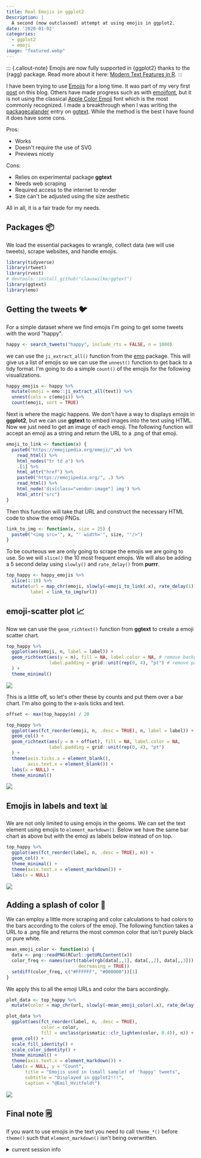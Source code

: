 ```yaml
---
title: Real Emojis in ggplot2
Description: |
  A second (now outclassed) attempt at using emojis in ggplot2.
date: '2020-01-02'
categories:
  - ggplot2
  - emoji
image: "featured.webp"
---
```





::: {.callout-note}
Emojis are now fully supported in {ggplot2} thanks to the {ragg} package. Read more about it here: <a href="https://www.tidyverse.org/blog/2021/02/modern-text-features/">Modern Text Features in R</a>.
:::

I have been trying to use [Emojis](https://en.wikipedia.org/wiki/Emoji) for a long time. 
It was part of my very first [post](https://www.hvitfeldt.me/blog/2017-world-press-freedom-index-with-emojis/) on this blog.
Others have made progress such as with [emojifont](https://cran.r-project.org/web/packages/emojifont/vignettes/emojifont.html), but it is not using the classical [Apple Color Emoji](https://en.wikipedia.org/wiki/Apple_Color_Emoji) font which is the most commonly recognized.
I made a breakthrough when I was writing the [packagecalander](https://www.hvitfeldt.me/packagecalendar/2019/) entry on [ggtext](https://github.com/clauswilke/ggtext).
While the method is the best I have found it does have some cons.

Pros:

- Works
- Doesn't require the use of SVG
- Previews nicely

Cons:

- Relies on experimental package **ggtext**
- Needs web scraping
- Required access to the internet to render
- Size can't be adjusted using the size aesthetic 

All in all, it is a fair trade for my needs.

## Packages 📦

We load the essential packages to wrangle, collect data (we will use tweets), scrape websites, and handle emojis.


```r
library(tidyverse)
library(rtweet)
library(rvest)
# devtools::install_github("clauswilke/ggtext")
library(ggtext)
library(emo)
```

## Getting the tweets 🐦

For a simple dataset where we find emojis I'm going to get some tweets with the word "happy".


```r
happy <- search_tweets("happy", include_rts = FALSE, n = 1000)
```



we can use the `ji_extract_all()` function from the [emo](https://github.com/hadley/emo) package.
This will give us a list of emojis so we can use the `unnest()` function to get back to a tidy format.
I'm going to do a simple `count()` of the emojis for the following visualizations. 


```r
happy_emojis <- happy %>%
  mutate(emoji = emo::ji_extract_all(text)) %>%
  unnest(cols = c(emoji)) %>%
  count(emoji, sort = TRUE)
```

Next is where the magic happens.
We don't have a way to displays emojis in **ggplot2**, but we can use **ggtext** to embed images into the text using HTML.
Now we just need to get an image of each emoji.
The following function will accept an emoji as a string and return the URL to a .png of that emoji.


```r
emoji_to_link <- function(x) {
  paste0("https://emojipedia.org/emoji/",x) %>%
    read_html() %>%
    html_nodes("tr td a") %>%
    .[1] %>%
    html_attr("href") %>%
    paste0("https://emojipedia.org/", .) %>%
    read_html() %>%
    html_node('div[class="vendor-image"] img') %>%
    html_attr("src")
}
```

Then this function will take that URL and construct the necessary HTML code to show the emoji PNGs.


```r
link_to_img <- function(x, size = 25) {
  paste0("<img src='", x, "' width='", size, "'/>")
}
```

To be courteous we are only going to scrape the emojis we are going to use.
So we will `slice()` the 10 most frequent emojis.
We will also be adding a 5 second delay using `slowly()` and `rate_delay()` from **purrr**.


```r
top_happy <- happy_emojis %>%
  slice(1:10) %>%
  mutate(url = map_chr(emoji, slowly(~emoji_to_link(.x), rate_delay(1))),
         label = link_to_img(url))
```

## emoji-scatter plot 📈

Now we can use the `geom_richtext()` function from **ggtext** to create a emoji scatter chart.


```r
top_happy %>%
  ggplot(aes(emoji, n, label = label)) +
  geom_richtext(aes(y = n), fill = NA, label.color = NA, # remove background and outline
                label.padding = grid::unit(rep(0, 4), "pt") # remove padding
  ) +
  theme_minimal()
```

![](index_files/figure-html/plot1-1.png)

This is a little off, so let's other these by counts and put them over a bar chart.
I'm also going to the x-axis ticks and text.


```r
offset <- max(top_happy$n) / 20

top_happy %>%
  ggplot(aes(fct_reorder(emoji, n, .desc = TRUE), n, label = label)) +
  geom_col() +
  geom_richtext(aes(y = n + offset), fill = NA, label.color = NA,
                label.padding = grid::unit(rep(0, 4), "pt")
  ) +
  theme(axis.ticks.x = element_blank(),
        axis.text.x = element_blank()) +
  labs(x = NULL) +
  theme_minimal()
```

![](index_files/figure-html/plot2-1.png)

## Emojis in labels and text 📊

We are not only limited to using emojis in the geoms.
We can set the text element using emojis to `element_markdown()`.
Below we have the same bar chart as above but with the emoji as labels below instead of on top.


```r
top_happy %>%
  ggplot(aes(fct_reorder(label, n, .desc = TRUE), n)) +
  geom_col() +
  theme_minimal() +
  theme(axis.text.x = element_markdown()) +
  labs(x = NULL)
```

![](index_files/figure-html/plot3-1.png)

## Adding a splash of color 🌈

We can employ a little more scraping and color calculations to had colors to the bars according to the colors of the emoji.
The following function takes a URL to a .png file and returns the most common color that isn't purely black or pure white.


```r
mean_emoji_color <- function(x) {
  data <- png::readPNG(RCurl::getURLContent(x))
  color_freq <- names(sort(table(rgb(data[,,1], data[,,2], data[,,3])), 
                           decreasing = TRUE))
  setdiff(color_freq, c("#FFFFFF", "#000000"))[1]
}
```

We apply this to all the emoji URLs and color the bars accordingly. 


```r
plot_data <- top_happy %>%
  mutate(color = map_chr(url, slowly(~mean_emoji_color(.x), rate_delay(1))))

plot_data %>%
  ggplot(aes(fct_reorder(label, n, .desc = TRUE), 
             color = color, 
             fill = unclass(prismatic::clr_lighten(color, 0.4)), n)) +
  geom_col() +
  scale_fill_identity() +
  scale_color_identity() +
  theme_minimal() +
  theme(axis.text.x = element_markdown()) +
  labs(x = NULL, y = "Count",
       title = "Emojis used in (small sample) of 'happy' tweets",
       subtitle = "Displayed in ggplot2!!!",
       caption = "@Emil_Hvitfeldt")
```

![](index_files/figure-html/plotdata-1.png)

## Final note 🗒

If you want to use emojis in the text you need to call `theme_*()` before `theme()` such that `element_markdown()` isn't being overwritten.

<details closed>
<summary> <span title='Click to Expand'> current session info </span> </summary>

```r

─ Session info ───────────────────────────────────────────────────────────────
 setting  value                       
 version  R version 4.1.0 (2021-05-18)
 os       macOS Big Sur 10.16         
 system   x86_64, darwin17.0          
 ui       X11                         
 language (EN)                        
 collate  en_US.UTF-8                 
 ctype    en_US.UTF-8                 
 tz       America/Los_Angeles         
 date     2021-07-16                  

─ Packages ───────────────────────────────────────────────────────────────────
 package     * version    date       lib source                           
 askpass       1.1        2019-01-13 [1] CRAN (R 4.1.0)                   
 assertthat    0.2.1      2019-03-21 [1] CRAN (R 4.1.0)                   
 backports     1.2.1      2020-12-09 [1] CRAN (R 4.1.0)                   
 bitops        1.0-7      2021-04-24 [1] CRAN (R 4.1.0)                   
 blogdown      1.3.2      2021-06-09 [1] Github (rstudio/blogdown@00a2090)
 bookdown      0.22       2021-04-22 [1] CRAN (R 4.1.0)                   
 broom         0.7.8      2021-06-24 [1] CRAN (R 4.1.0)                   
 bslib         0.2.5.1    2021-05-18 [1] CRAN (R 4.1.0)                   
 cellranger    1.1.0      2016-07-27 [1] CRAN (R 4.1.0)                   
 cli           3.0.0      2021-06-30 [1] CRAN (R 4.1.0)                   
 clipr         0.7.1      2020-10-08 [1] CRAN (R 4.1.0)                   
 codetools     0.2-18     2020-11-04 [1] CRAN (R 4.1.0)                   
 colorspace    2.0-2      2021-06-24 [1] CRAN (R 4.1.0)                   
 crayon        1.4.1      2021-02-08 [1] CRAN (R 4.1.0)                   
 curl          4.3.2      2021-06-23 [1] CRAN (R 4.1.0)                   
 DBI           1.1.1      2021-01-15 [1] CRAN (R 4.1.0)                   
 dbplyr        2.1.1      2021-04-06 [1] CRAN (R 4.1.0)                   
 desc          1.3.0      2021-03-05 [1] CRAN (R 4.1.0)                   
 details     * 0.2.1      2020-01-12 [1] CRAN (R 4.1.0)                   
 digest        0.6.27     2020-10-24 [1] CRAN (R 4.1.0)                   
 dplyr       * 1.0.7      2021-06-18 [1] CRAN (R 4.1.0)                   
 ellipsis      0.3.2      2021-04-29 [1] CRAN (R 4.1.0)                   
 emo         * 0.0.0.9000 2021-07-17 [1] Github (hadley/emo@3f03b11)      
 evaluate      0.14       2019-05-28 [1] CRAN (R 4.1.0)                   
 fansi         0.5.0      2021-05-25 [1] CRAN (R 4.1.0)                   
 farver        2.1.0      2021-02-28 [1] CRAN (R 4.1.0)                   
 forcats     * 0.5.1      2021-01-27 [1] CRAN (R 4.1.0)                   
 fs            1.5.0      2020-07-31 [1] CRAN (R 4.1.0)                   
 generics      0.1.0      2020-10-31 [1] CRAN (R 4.1.0)                   
 ggplot2     * 3.3.5      2021-06-25 [1] CRAN (R 4.1.0)                   
 ggtext      * 0.1.1      2020-12-17 [1] CRAN (R 4.1.0)                   
 glue          1.4.2      2020-08-27 [1] CRAN (R 4.1.0)                   
 gridtext      0.1.4      2020-12-10 [1] CRAN (R 4.1.0)                   
 gtable        0.3.0      2019-03-25 [1] CRAN (R 4.1.0)                   
 haven         2.4.1      2021-04-23 [1] CRAN (R 4.1.0)                   
 highr         0.9        2021-04-16 [1] CRAN (R 4.1.0)                   
 hms           1.1.0      2021-05-17 [1] CRAN (R 4.1.0)                   
 htmltools     0.5.1.1    2021-01-22 [1] CRAN (R 4.1.0)                   
 httr          1.4.2      2020-07-20 [1] CRAN (R 4.1.0)                   
 jquerylib     0.1.4      2021-04-26 [1] CRAN (R 4.1.0)                   
 jsonlite      1.7.2      2020-12-09 [1] CRAN (R 4.1.0)                   
 knitr       * 1.33       2021-04-24 [1] CRAN (R 4.1.0)                   
 labeling      0.4.2      2020-10-20 [1] CRAN (R 4.1.0)                   
 lifecycle     1.0.0      2021-02-15 [1] CRAN (R 4.1.0)                   
 lubridate     1.7.10     2021-02-26 [1] CRAN (R 4.1.0)                   
 magrittr      2.0.1      2020-11-17 [1] CRAN (R 4.1.0)                   
 markdown      1.1        2019-08-07 [1] CRAN (R 4.1.0)                   
 modelr        0.1.8      2020-05-19 [1] CRAN (R 4.1.0)                   
 munsell       0.5.0      2018-06-12 [1] CRAN (R 4.1.0)                   
 openssl       1.4.4      2021-04-30 [1] CRAN (R 4.1.0)                   
 pillar        1.6.1      2021-05-16 [1] CRAN (R 4.1.0)                   
 pkgconfig     2.0.3      2019-09-22 [1] CRAN (R 4.1.0)                   
 png           0.1-7      2013-12-03 [1] CRAN (R 4.1.0)                   
 prettyunits   1.1.1      2020-01-24 [1] CRAN (R 4.1.0)                   
 prismatic     1.0.0      2021-01-05 [1] CRAN (R 4.1.0)                   
 progress      1.2.2      2019-05-16 [1] CRAN (R 4.1.0)                   
 purrr       * 0.3.4      2020-04-17 [1] CRAN (R 4.1.0)                   
 R6            2.5.0      2020-10-28 [1] CRAN (R 4.1.0)                   
 Rcpp          1.0.7      2021-07-07 [1] CRAN (R 4.1.0)                   
 RCurl         1.98-1.3   2021-03-16 [1] CRAN (R 4.1.0)                   
 readr       * 1.4.0      2020-10-05 [1] CRAN (R 4.1.0)                   
 readxl        1.3.1      2019-03-13 [1] CRAN (R 4.1.0)                   
 reprex        2.0.0      2021-04-02 [1] CRAN (R 4.1.0)                   
 rlang         0.4.11     2021-04-30 [1] CRAN (R 4.1.0)                   
 rmarkdown     2.9        2021-06-15 [1] CRAN (R 4.1.0)                   
 rprojroot     2.0.2      2020-11-15 [1] CRAN (R 4.1.0)                   
 rstudioapi    0.13       2020-11-12 [1] CRAN (R 4.1.0)                   
 rtweet      * 0.7.0      2020-01-08 [1] CRAN (R 4.1.0)                   
 rvest       * 1.0.0      2021-03-09 [1] CRAN (R 4.1.0)                   
 sass          0.4.0      2021-05-12 [1] CRAN (R 4.1.0)                   
 scales        1.1.1      2020-05-11 [1] CRAN (R 4.1.0)                   
 selectr       0.4-2      2019-11-20 [1] CRAN (R 4.1.0)                   
 sessioninfo   1.1.1      2018-11-05 [1] CRAN (R 4.1.0)                   
 stringi       1.6.2      2021-05-17 [1] CRAN (R 4.1.0)                   
 stringr     * 1.4.0      2019-02-10 [1] CRAN (R 4.1.0)                   
 tibble      * 3.1.2      2021-05-16 [1] CRAN (R 4.1.0)                   
 tidyr       * 1.1.3      2021-03-03 [1] CRAN (R 4.1.0)                   
 tidyselect    1.1.1      2021-04-30 [1] CRAN (R 4.1.0)                   
 tidyverse   * 1.3.1      2021-04-15 [1] CRAN (R 4.1.0)                   
 utf8          1.2.1      2021-03-12 [1] CRAN (R 4.1.0)                   
 vctrs         0.3.8      2021-04-29 [1] CRAN (R 4.1.0)                   
 withr         2.4.2      2021-04-18 [1] CRAN (R 4.1.0)                   
 xfun          0.24       2021-06-15 [1] CRAN (R 4.1.0)                   
 xml2          1.3.2      2020-04-23 [1] CRAN (R 4.1.0)                   
 yaml          2.2.1      2020-02-01 [1] CRAN (R 4.1.0)                   

[1] /Library/Frameworks/R.framework/Versions/4.1/Resources/library

```

</details>
<br>
